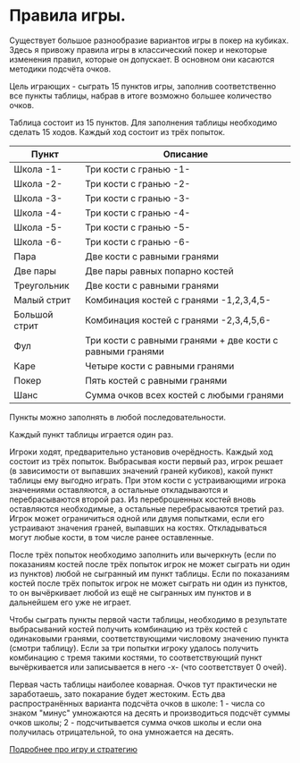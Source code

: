 # Правила игры.

Существует большое разнообразие вариантов игры в покер на кубиках. Здесь я привожу правила игры в классический покер и некоторые изменения правил, которые он допускает. В основном они касаются методики подсчёта очков.

Цель играющих - сыграть 15 пунктов игры, заполнив соответственно все пункты таблицы, набрав в итоге возможно большее количество очков.

Таблица состоит из 15 пунктов. Для заполнения таблицы необходимо сделать 15 ходов. Каждый ход состоит из трёх попыток.

|Пункт|Описание|
|---|---|
|Школа -1-|Три кости с гранью -1-|
|Школа -2-|Три кости с гранью -2-|
|Школа -3-|Три кости с гранью -3-|
|Школа -4-|Три кости с гранью -4-|
|Школа -5-|Три кости с гранью -5-|
|Школа -6-|Три кости с гранью -6-|
|Пара|Две кости с равными гранями|
|Две пары|Две пары равных попарно костей|
|Треугольник|Две кости с равными гранями|
|Малый стрит|Комбинация костей с гранями -1,2,3,4,5-|
|Большой стрит|Комбинация костей с гранями -2,3,4,5,6-|
|Фул|Три кости с равными гранями + две кости с равными гранями|
|Каре|Четыре кости с равными гранями|
|Покер|Пять костей с равными гранями|
|Шанс|Сумма очков всех костей с любыми гранями|

Пункты можно заполнять в любой последовательности.

Каждый пункт таблицы играется один раз.

Игроки ходят, предварительно установив очерёдность. Каждый ход состоит из трёх попыток. Выбрасывая кости первый раз, игрок решает (в зависимости от выпавших значений граней кубиков), какой пункт таблицы ему выгодно играть. При этом кости с устраивающими игрока значениями оставляются, а остальные откладываются и перебрасываются второй раз. Из переброшенных костей вновь оставляются необходимые, а остальные перебрасываются третий раз. Игрок может ограничиться одной или двумя попытками, если его устраивают значения граней, выпавших на костях. Откладываться могут любые кости, в том числе ранее оставленные.

После трёх попыток необходимо заполнить или вычеркнуть (если по показаниям костей после трёх попыток игрок не может сыграть ни один из пунктов) любой не сыгранный им пункт таблицы. Если по показаниям костей после трёх попыток игрок не может сыграть ни один из пунктов, то он вычёркивает любой из ещё не сыгранных им пунктов и в дальнейшем его уже не играет.

Чтобы сыграть пункты первой части таблицы, необходимо в результате выбрасываний костей получить комбинацию из трёх костей с одинаковыми гранями, соответствующими числовому значению пункта (смотри таблицу). Если за три попытки игроку удалось получить комбинацию с тремя такими костями, то соответствующий пункт вычёркивается или записывается в него -x- (что соответствует 0 очей).

Первая часть таблицы наиболее коварная. Очков тут практически не заработаешь, зато покарание будет жестоким. Есть два распространённых варианта подсчёта очков в школе: 1 - числа со знаком "минус" умножаются на десять и производиться подсчёт суммы очков школы; 2 - подсчитывается сумма очков школы и если она получилась отрицательной, то она умножается на десять.

[Подробнее про игру и стратегию](https://s3-eu-west-1.amazonaws.com/mosigra.product.other/401/524/nabor_dly_pokera_v_metalli4eskoy_korobke_200_fisek_75gr.pdf)
